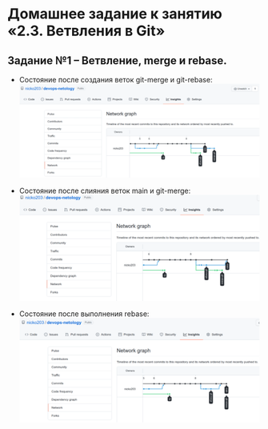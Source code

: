 # Домашнее задание к занятию «2.3. Ветвления в Git»

## Задание №1 – Ветвление, merge и rebase.

- Состояние после создания веток git-merge и git-rebase:
![](network_after_create_branches_merge-rebase.png)

- Состояние после слияния веток main и git-merge:
![](network_after_merged.png)

- Состояние после выполнения rebase:
![](network_after_rebased.png)

